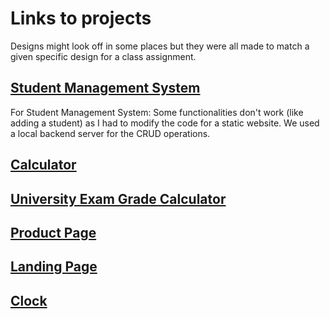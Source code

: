 # Links to projects


Designs might look off in some places but they were all made to match a given specific design for a class assignment.

##  [Student Management System](https://borasoylu.github.io/cwt-guz-2022/Project6Done/src/build/index.html)
For Student Management System: Some functionalities don't work (like adding a student) as I had to modify the code for a static website. We used a local backend server for the CRUD operations.

##  [Calculator](https://borasoylu.github.io/cwt-guz-2022/Project4/Problem2/dist/index.html)

##  [University Exam Grade Calculator](https://borasoylu.github.io/cwt-guz-2022/Project3/yks.html)

##  [Product Page](https://borasoylu.github.io/cwt-guz-2022/Project2/productPage.html) 

##  [Landing Page](https://borasoylu.github.io/cwt-guz-2022/Project2/landingPage.html)

##  [Clock](https://borasoylu.github.io/cwt-guz-2022/Project3/clock.html)

